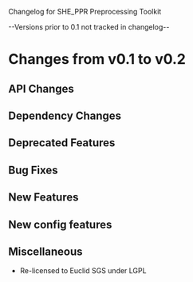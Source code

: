 Changelog for SHE_PPR Preprocessing Toolkit

--Versions prior to 0.1 not tracked in changelog--

Changes from v0.1 to v0.2
=========================

API Changes
-----------


Dependency Changes
------------------


Deprecated Features
-------------------


Bug Fixes
---------


New Features
------------


New config features
-------------------


Miscellaneous
-------------

- Re-licensed to Euclid SGS under LGPL